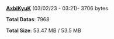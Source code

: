 [**AxbiKyuK**](/data/AxbiKyuK.txt) (03/02/23 - 03:21)- 3706 bytes

**Total Datas**: 7968

**Total Size**: 53.47 MB / 53.5 MB